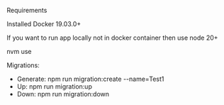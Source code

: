 Requirements

Installed Docker 19.03.0+

If you want to run app locally not in docker container then use node 20+

nvm use

Migrations:
 - Generate: npm run migration:create --name=Test1
 - Up: npm run migration:up
 - Down: npm run migration:down